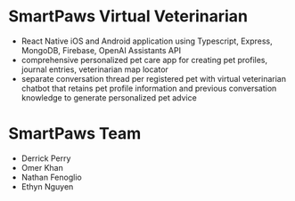 # SmartPaws Virtual Veterinarian
- React Native iOS and Android application using Typescript, Express, MongoDB, Firebase, OpenAI Assistants API
- comprehensive personalized pet care app for creating pet profiles, journal entries, veterinarian map locator
- separate conversation thread per registered pet with virtual veterinarian chatbot that retains pet profile information and previous conversation knowledge to generate personalized pet advice

# SmartPaws Team
- Derrick Perry 
- Omer Khan
- Nathan Fenoglio
- Ethyn Nguyen

<!-- ![alt_image](https://github.com/nathanfenoglio/Juce-Midi-VST3-Plugin-Multi-Sequence-Manipulator/blob/master/images/screenshot_1.jpg) -->